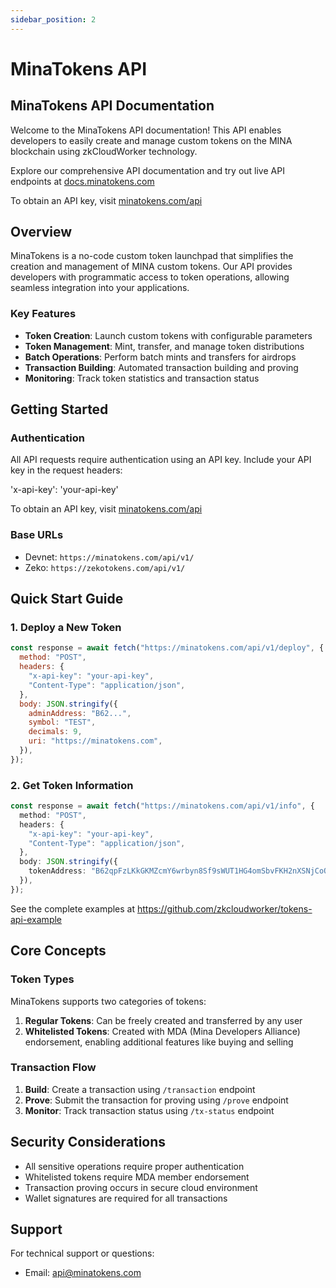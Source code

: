 ```yaml
---
sidebar_position: 2
---
```


# MinaTokens API

## MinaTokens API Documentation

Welcome to the MinaTokens API documentation! This API enables developers to easily create and manage custom tokens on the MINA blockchain using zkCloudWorker technology.

Explore our comprehensive API documentation and try out live API endpoints at [docs.minatokens.com](https://docs.minatokens.com)

To obtain an API key, visit [minatokens.com/api](https://minatokens.com/api)

## Overview

MinaTokens is a no-code custom token launchpad that simplifies the creation and management of MINA custom tokens. Our API provides developers with programmatic access to token operations, allowing seamless integration into your applications.

### Key Features

- **Token Creation**: Launch custom tokens with configurable parameters
- **Token Management**: Mint, transfer, and manage token distributions
- **Batch Operations**: Perform batch mints and transfers for airdrops
- **Transaction Building**: Automated transaction building and proving
- **Monitoring**: Track token statistics and transaction status

## Getting Started

### Authentication

All API requests require authentication using an API key. Include your API key in the request headers:

'x-api-key': 'your-api-key'

To obtain an API key, visit [minatokens.com/api](https://minatokens.com/api)

### Base URLs

- Devnet: `https://minatokens.com/api/v1/`
- Zeko: `https://zekotokens.com/api/v1/`

## Quick Start Guide

### 1. Deploy a New Token

```javascript
const response = await fetch("https://minatokens.com/api/v1/deploy", {
  method: "POST",
  headers: {
    "x-api-key": "your-api-key",
    "Content-Type": "application/json",
  },
  body: JSON.stringify({
    adminAddress: "B62...",
    symbol: "TEST",
    decimals: 9,
    uri: "https://minatokens.com",
  }),
});
```

### 2. Get Token Information

```typescript
const response = await fetch("https://minatokens.com/api/v1/info", {
  method: "POST",
  headers: {
    "x-api-key": "your-api-key",
    "Content-Type": "application/json",
  },
  body: JSON.stringify({
    tokenAddress: "B62qpFzLKkGKMZcmY6wrbyn8Sf9sWUT1HG4omSbvFKH2nXSNjCoQ6Xs",
  }),
});
```

See the complete examples at https://github.com/zkcloudworker/tokens-api-example

## Core Concepts

### Token Types

MinaTokens supports two categories of tokens:

1. **Regular Tokens**: Can be freely created and transferred by any user
2. **Whitelisted Tokens**: Created with MDA (Mina Developers Alliance) endorsement, enabling additional features like buying and selling

### Transaction Flow

1. **Build**: Create a transaction using `/transaction` endpoint
2. **Prove**: Submit the transaction for proving using `/prove` endpoint
3. **Monitor**: Track transaction status using `/tx-status` endpoint

## Security Considerations

- All sensitive operations require proper authentication
- Whitelisted tokens require MDA member endorsement
- Transaction proving occurs in secure cloud environment
- Wallet signatures are required for all transactions

## Support

For technical support or questions:

- Email: api@minatokens.com
